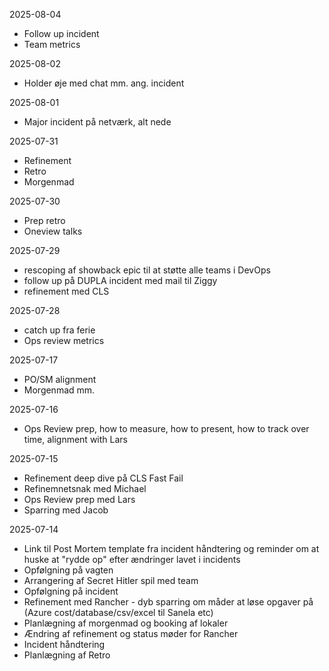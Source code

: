 2025-08-04
- Follow up incident
- Team metrics

2025-08-02
- Holder øje med chat mm. ang. incident

2025-08-01
- Major incident på netværk, alt nede

2025-07-31
- Refinement
- Retro
- Morgenmad

2025-07-30
- Prep retro
- Oneview talks

2025-07-29
- rescoping af showback epic til at støtte alle teams i DevOps
- follow up på DUPLA incident med mail til Ziggy
- refinement med CLS

2025-07-28
- catch up fra ferie
- Ops review metrics

2025-07-17
- PO/SM alignment
- Morgenmad mm. 

2025-07-16
- Ops Review prep, how to measure, how to present, how to track over time, alignment with Lars

2025-07-15
- Refinement deep dive på CLS Fast Fail
- Refinemnetsnak med Michael
- Ops Review prep med Lars
- Sparring med Jacob

2025-07-14
- Link til Post Mortem template fra incident håndtering og reminder om at huske at "rydde op" efter ændringer lavet i incidents
- Opfølgning på vagten
- Arrangering af Secret Hitler spil med team
- Opfølgning på incident
- Refinement med Rancher - dyb sparring om måder at løse opgaver på (Azure cost/database/csv/excel til Sanela etc)
- Planlægning af morgenmad og booking af lokaler
- Ændring af refinement og status møder for Rancher
- Incident håndtering
- Planlægning af Retro
